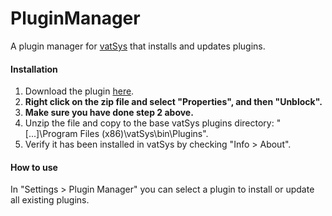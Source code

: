 # PluginManager

A plugin manager for [vatSys](https://virtualairtrafficsystem.com/) that installs and updates plugins.

#### Installation

1. Download the plugin [here](https://github.com/badvectors/PluginManager/releases).
2. **Right click on the zip file and select "Properties", and then "Unblock".**
3. **Make sure you have done step 2 above.**
4. Unzip the file and copy to the base vatSys plugins directory: "[...]\Program Files (x86)\vatSys\bin\Plugins".
5. Verify it has been installed in vatSys by checking "Info > About".

#### How to use

In "Settings > Plugin Manager" you can select a plugin to install or update all existing plugins.
